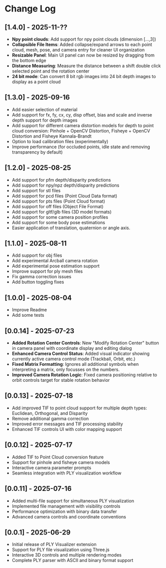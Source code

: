 # Change Log

## [1.4.0] - 2025-11-??

- **Npy point clouds**: Add support for npy point clouds (dimension [...,3])
- **Collapsible File Items**: Added collapse/expand arrows to each point cloud, mesh, pose, and camera entry for cleaner UI organization
- **Resizable Panel**: Main UI panel can now be resized by dragging from the bottom edge
- **Distance Measuring**: Measure the distance between a shift double click selected point and the rotation center
- **24 bit mode**: Can convert 8 bit rgb images into 24 bit depth images to display as a point cloud

## [1.3.0] - 2025-09-16

- Add easier selection of material
- Add support for fx, fy, cx, cy, disp offset, bias and scale and inverse depth support for depth images
- Add support for different camera distortion models for depth to point cloud conversion: Pinhole + OpenCV Distortion, Fisheye + OpenCV Distortion and Fisheye Kannala-Brandt
- Option to load calibration files (experimentally)
- Improve performance (for occluded points, idle state and removing transparency by default)

## [1.2.0] - 2025-08-25

- Add support for pfm depth/disparity predictions
- Add support for npy/npz depth/disparity predictions
- Add support for stl files
- Add support for pcd files (Point Cloud Data format)
- Add support for pts files (Point Cloud format)
- Add support for off files (Object File Format)
- Add support for gltf/glb files (3D model formats)
- Add support for some camera position profiles
- Add support for some body pose estimations
- Easier application of translation, quaternion or angle axis.

## [1.1.0] - 2025-08-11

- Add support for obj files
- Add experimental Arcball camera rotation
- Add experimental pose estimation support
- Improve support for ply mesh files
- Fix gamma correction issues
- Add button toggling fixes

## [1.0.0] - 2025-08-04

- Improve Readme
- Add some tests

## [0.0.14] - 2025-07-23

- **Added Rotation Center Controls**: New "Modify Rotation Center" button in camera panel with coordinate display and editing dialog
- **Enhanced Camera Control Status**: Added visual indicator showing currently active camera control mode (Trackball, Orbit, etc.)
- **Fixed Matrix Formatting**: Ignores all additional symbols when interpreting a matrix, only focusses on the numbers.
- **Improved Camera Rotation Logic**: Fixed camera positioning relative to orbit controls target for stable rotation behavior

## [0.0.13] - 2025-07-18

- Add improved TIF to point cloud support for multiple depth types: Euclidean, Orthogonal, and Disparity
- Remove additional gamma correction
- Improved error messages and TIF processing stability
- Enhanced TIF controls UI with color mapping support

## [0.0.12] - 2025-07-17

- Added TIF to Point Cloud conversion feature
- Support for pinhole and fisheye camera models
- Interactive camera parameter prompts
- Seamless integration with PLY visualization workflow

## [0.0.11] - 2025-07-16

- Added multi-file support for simultaneous PLY visualization
- Implemented file management with visibility controls
- Performance optimization with binary data transfer
- Advanced camera controls and coordinate conventions

## [0.0.1] - 2025-06-29

- Initial release of PLY Visualizer extension
- Support for PLY file visualization using Three.js
- Interactive 3D controls and multiple rendering modes
- Complete PLY parser with ASCII and binary format support
